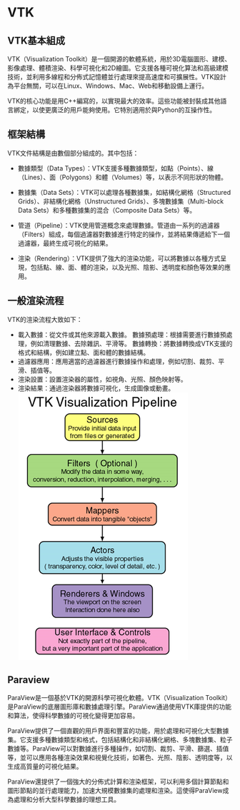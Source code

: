 # VTK
## VTK基本組成
VTK（Visualization Toolkit）是一個開源的軟體系統，用於3D電腦圖形、建模、影像處理、體積渲染、科學可視化和2D繪圖。它支援各種可視化算法和高級建模技術，並利用多線程和分佈式記憶體並行處理來提高速度和可擴展性。VTK設計為平台無關，可以在Linux、Windows、Mac、Web和移動設備上運行。

VTK的核心功能是用C++編寫的，以實現最大的效率。這些功能被封裝成其他語言綁定，以使更廣泛的用戶能夠使用。它特別適用於與Python的互操作性。
## 框架結構
VTK文件結構是由數個部分組成的。其中包括：

 * 數據類型（Data Types）：VTK支援多種數據類型，如點（Points）、線（Lines）、面（Polygons）和體（Volumes）等，以表示不同形狀的物體。

 * 數據集（Data Sets）：VTK可以處理各種數據集，如結構化網格（Structured Grids）、非結構化網格（Unstructured Grids）、多塊數據集（Multi-block Data Sets）和多種數據集的混合（Composite Data Sets）等。

 * 管道（Pipeline）：VTK使用管道概念來處理數據。管道由一系列的過濾器（Filters）組成，每個過濾器對數據進行特定的操作，並將結果傳遞給下一個過濾器，最終生成可視化的結果。

 * 渲染（Rendering）：VTK提供了強大的渲染功能，可以將數據以各種方式呈現，包括點、線、面、體的渲染，以及光照、陰影、透明度和顏色等效果的應用。

## 一般渲染流程
VTK的渲染流程大致如下：

 * 載入數據：從文件或其他來源載入數據。
數據預處理：根據需要進行數據預處理，例如清理數據、去除雜訊、平滑等。
數據轉換：將數據轉換成VTK支援的格式和結構，例如建立點、面和體的數據結構。
 * 過濾器應用：應用適當的過濾器進行數據操作和處理，例如切割、裁剪、平滑、插值等。
 * 渲染設置：設置渲染器的屬性，如視角、光照、顏色映射等。
 * 渲染結果：通過渲染器將數據可視化，生成圖像或動畫。
![Alt text](image.png)
## Paraview

ParaView是一個基於VTK的開源科學可視化軟體。VTK（Visualization Toolkit）是ParaView的底層圖形庫和數據處理引擎。ParaView通過使用VTK庫提供的功能和算法，使得科學數據的可視化變得更加容易。

ParaView提供了一個直觀的用戶界面和豐富的功能，用於處理和可視化大型數據集。它支援多種數據類型和格式，包括結構化和非結構化網格、多塊數據集、粒子數據等。ParaView可以對數據進行多種操作，如切割、裁剪、平滑、篩選、插值等，並可以應用各種渲染效果和視覺化技術，如著色、光照、陰影、透明度等，以生成高質量的可視化結果。

ParaView還提供了一個強大的分佈式計算和渲染框架，可以利用多個計算節點和圖形節點的並行處理能力，加速大規模數據集的處理和渲染。這使得ParaView成為處理和分析大型科學數據的理想工具。

